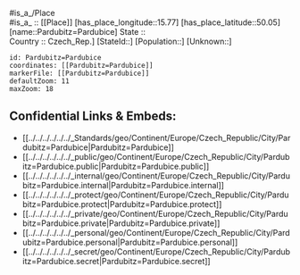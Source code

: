 ﻿---
location: [50.05,15.77] 
mapzoom: [7,12] 
mapmarker: city 
type: City
tags:
- geo/City


SpocWebEntityId: 33247
isDeleted: false
confidential: public

---
#is_a_/Place  
#is_a_ :: [[Place]] 
[has_place_longitude::15.77] 
[has_place_latitude::50.05] 
[name::Pardubitz=Pardubice] 
State ::  
Country :: Czech_Rep.] 
[StateId::] 
[Population::] 
[Unknown::] 


```leaflet
id: Pardubitz=Pardubice
coordinates: [[Pardubitz=Pardubice]] 
markerFile: [[Pardubitz=Pardubice]] 
defaultZoom: 11 
maxZoom: 18
```


## Confidential Links & Embeds: 
- [[../../../../../../_Standards/geo/Continent/Europe/Czech_Republic/City/Pardubitz=Pardubice|Pardubitz=Pardubice]] 
- [[../../../../../../_public/geo/Continent/Europe/Czech_Republic/City/Pardubitz=Pardubice.public|Pardubitz=Pardubice.public]] 
- [[../../../../../../_internal/geo/Continent/Europe/Czech_Republic/City/Pardubitz=Pardubice.internal|Pardubitz=Pardubice.internal]] 
- [[../../../../../../_protect/geo/Continent/Europe/Czech_Republic/City/Pardubitz=Pardubice.protect|Pardubitz=Pardubice.protect]] 
- [[../../../../../../_private/geo/Continent/Europe/Czech_Republic/City/Pardubitz=Pardubice.private|Pardubitz=Pardubice.private]] 
- [[../../../../../../_personal/geo/Continent/Europe/Czech_Republic/City/Pardubitz=Pardubice.personal|Pardubitz=Pardubice.personal]] 
- [[../../../../../../_secret/geo/Continent/Europe/Czech_Republic/City/Pardubitz=Pardubice.secret|Pardubitz=Pardubice.secret]] 
